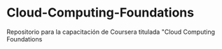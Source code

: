 # Cloud-Computing-Foundations
Repositorio para la capacitación de Coursera titulada "Cloud Computing Foundations
